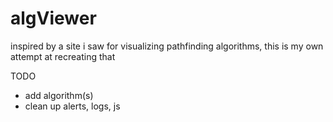 # algViewer

inspired by a site i saw for visualizing pathfinding algorithms, this is my own attempt at recreating that

TODO
- add algorithm(s)
- clean up alerts, logs, js